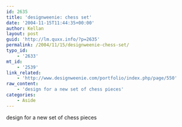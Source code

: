 ```yaml
---
id: 2635
title: 'designweenie: chess set'
date: '2004-11-15T11:44:35+00:00'
author: Kellan
layout: post
guid: 'http://lm.quxx.info/?p=2635'
permalink: /2004/11/15/designweenie-chess-set/
typo_id:
    - '2633'
mt_id:
    - '2539'
link_related:
    - 'http://www.designweenie.com/portfolio/index.php/page/550'
raw_content:
    - 'design for a new set of chess pieces'
categories:
    - Aside
---
```


design for a new set of chess pieces